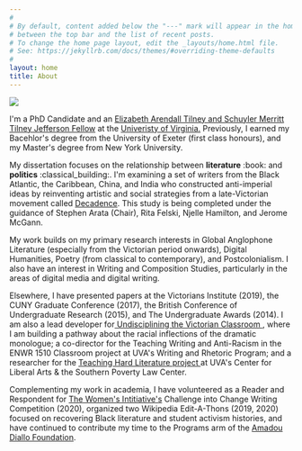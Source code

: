 ```yaml
---
#
# By default, content added below the "---" mark will appear in the home page
# between the top bar and the list of recent posts.
# To change the home page layout, edit the _layouts/home.html file.
# See: https://jekyllrb.com/docs/themes/#overriding-theme-defaults
#
layout: home
title: About
---
```

<img src="https://user-images.githubusercontent.com/45428531/107605912-86aab180-6c02-11eb-9bce-6c2d4e68b180.jpg">
<p>I'm a PhD Candidate and an <a href="https://www.jeffersonscholars.org/people/cherrie-kwok">Elizabeth Arendall Tilney and Schuyler Merritt Tilney Jefferson Fellow</a> at the <a href="https://www.virginia.edu/">Univeristy of Virginia.</a> Previously, I earned my Bacehlor's degree from the University of Exeter (first class honours), and my Master's degree from New York University.</p>
<p>My dissertation focuses on the relationship between <b>literature</b> :book: and <b>politics</b> :classical_building:. I'm examining a set of writers from the Black Atlantic, the Caribbean, China, and India who constructed anti-imperial ideas by reinventing artistic and social strategies from a late-Victorian movement called <a href="https://www.bl.uk/romantics-and-victorians/articles/aestheticism-and-decadence">Decadence</a>. This study is being completed under the guidance of Stephen Arata (Chair), Rita Felski, Njelle Hamilton, and Jerome McGann. 
<p>My work builds on my primary research interests in Global Anglophone Literature (especially from the Victorian period onwards), Digital Humanities, Poetry (from classical to contemporary), and Postcolonialism. I also have an interest in Writing and Composition Studies, particularly in the areas of digital media and digital writing.</p>
<p>Elsewhere, I have presented papers at the Victorians Institute (2019), the CUNY Graduate Conference (2017), the British Conference of Undergraduate Research (2015), and The Undergraduate Awards (2014). I am also a lead developer for<a href="https://undiscipliningvc.org/index.html"> Undisciplining the Victorian Classroom </a>, where I am building a pathway about the racial inflections of the dramatic monologue; a co-director for the Teaching Writing and Anti-Racism in the ENWR 1510 Classroom project at UVA's Writing and Rhetoric Program; and a researcher for the <a href="https://news.virginia.edu/content/uva-professors-and-local-teachers-take-teaching-hard-literature-project">Teaching Hard Literature project </a> at UVA's Center for Liberal Arts & the Southern Poverty Law Center.
<p>Complementing my work in academia, I have volunteered as a Reader and Respondent for <a href="https://thewomensinitiative.org/">The Women's Intitiative's</a> Challenge into Change Writing Competition (2020), organized two Wikipedia Edit-A-Thons (2019, 2020) focused on recovering Black literature and student activism histories, and have continued to contribute my time to the Programs arm of the <a href="https://www.amadoudiallo.org/"> Amadou Diallo Foundation</a>.</p> 


